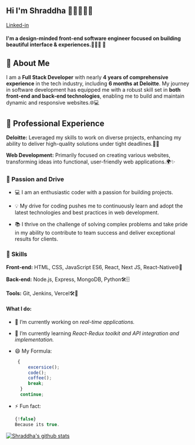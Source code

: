 ## Hi I'm Shraddha 👋🏻👩🏻‍💻
[Linked-in](https://www.linkedin.com/in/shraddha-hinge-280874137/)

#### I'm a design-minded front-end software engineer focused on building beautiful interface & experiences.👩🏻‍💻 :rocket:

## 🌟 About Me
I am a **Full Stack Developer** with nearly **4 years of comprehensive experience** in the tech industry, including **6 months at Deloitte**. My journey in software development has equipped me with a robust skill set in **both front-end and back-end technologies**, enabling me to build and maintain dynamic and responsive websites.🌐💻

## 💼 Professional Experience
**Deloitte:** Leveraged my skills to work on diverse projects, enhancing my ability to deliver high-quality solutions under tight deadlines.🏢🚀 

**Web Development:** Primarily focused on creating various websites, transforming ideas into functional, user-friendly web applications.🌍✨

### 🚀 Passion and Drive
- 💻 I am an enthusiastic coder with a passion for building projects. 

- 💡 My drive for coding pushes me to continuously learn and adopt the latest technologies and best practices in web development. 

- 📚 I thrive on the challenge of solving complex problems and take pride in my ability to contribute to team success and deliver exceptional results for clients.

### 🔧 Skills

**Front-end:** HTML, CSS, JavaScript ES6, React, Next JS, React-Native🌐🎨

**Back-end:** Node.js, Express, MongoDB, Python🛠️🗄️

**Tools:** Git, Jenkins, Vercel🛠️🔧

#### What I do:

- 🔭 I’m currently working on *real-time applications.*
- 🌱 I’m currently learning *React-Redux toolkit and API integration and implementation.*

- 😄 My Formula: 
     ```javascript
      {
          excersice();
          code();
          coffee();
          break;
       }
       continue;
     ```
   
- ⚡ Fun fact:
    ```javascript
    {!false}
    Because its true.
    ```

[![Shraddha's github stats](https://github-readme-stats.vercel.app/api?username=shraddhahinge)](https://github.com/shraddhahinge/github-readme-stats)
